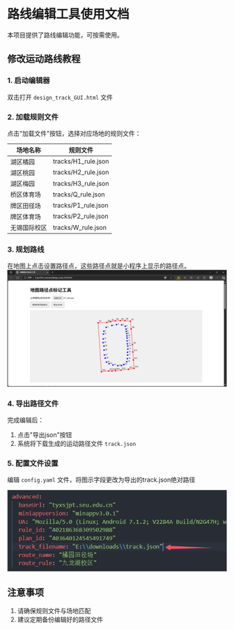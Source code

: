 # 路线编辑工具使用文档

本项目提供了路线编辑功能，可按需使用。

## 修改运动路线教程

### 1. 启动编辑器

双击打开 `design_track_GUI.html` 文件

### 2. 加载规则文件

点击"加载文件"按钮，选择对应场地的规则文件：

| 场地名称       | 规则文件          |
|----------------|-------------------|
| 湖区橘园       | tracks/H1_rule.json |
| 湖区桃园       | tracks/H2_rule.json |
| 湖区梅园       | tracks/H3_rule.json |
| 桥区体育场     | tracks/Q_rule.json  |
| 牌区田径场     | tracks/P1_rule.json |
| 牌区体育场     | tracks/P2_rule.json |
| 无锡国际校区   | tracks/W_rule.json  |

### 3. 规划路线

在地图上点击设置路径点，这些路径点就是小程序上显示的路径点。
![规划路径](../files/design_track.png)

### 4. 导出路径文件

完成编辑后：

1. 点击"导出json"按钮
2. 系统将下载生成的运动路径文件 `track.json`

### 5. 配置文件设置

编辑 `config.yaml` 文件，将图示字段更改为导出的track.json绝对路径

![修改配置](../files/edit_track_conf.png)

## 注意事项

1. 请确保规则文件与场地匹配
2. 建议定期备份编辑好的路径文件
